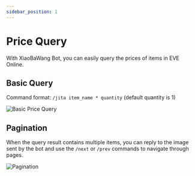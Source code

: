 ```yaml
---
sidebar_position: 1
---
```


# Price Query

With XiaoBaWang Bot, you can easily query the prices of items in EVE Online.

## Basic Query

Command format: `/jita item_name * quantity` (default quantity is 1)

![Basic Price Query](/img/docs/features/query_price/basic.png)

## Pagination

When the query result contains multiple items, you can reply to the image sent by the bot and use the `/next` or `/prev` commands to navigate through pages.

![Pagination](/img/docs/features/query_price/next_page.png)